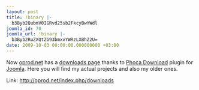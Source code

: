 ```yaml
---
layout: post
title: !binary |-
  b3Byb2QubmV0IGRvd25sb2FkcyBwYWdl
joomla_id: 70
joomla_url: !binary |-
  b3Byb2RuZXQtZG93bmxvYWRzLXBhZ2U=
date: 2009-10-03 00:00:00.000000000 +03:00
---
```

Now <a href="http://oprod.net/">oprod.net</a> has a <a href="http://oprod.net/index.php/downloads">downloads page</a> thanks to <a href="http://www.phoca.cz/phocadownload" target="_blank">Phoca Download</a> plugin for <a href="http://joomla.org/" target="_blank">Joomla</a>. Here you will find my actual projects and also my older ones.

Link: <a href="http://oprod.net/index.php/downloads">http://oprod.net/index.php/downloads</a>
